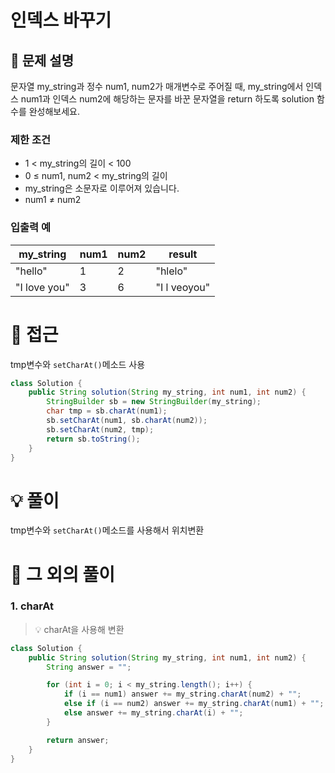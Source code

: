 # 인덱스 바꾸기

## 📌 문제 설명

문자열 my_string과 정수 num1, num2가 매개변수로 주어질 때, my_string에서 인덱스 num1과 인덱스 num2에 해당하는 문자를 바꾼 문자열을 return 하도록 solution 함수를 완성해보세요.

### 제한 조건

- 1 < my_string의 길이 < 100
- 0 ≤ num1, num2 < my_string의 길이
- my_string은 소문자로 이루어져 있습니다.
- num1 ≠ num2

### 입출력 예

| my_string    | num1 | num2 | result       |
| ------------ | ---- | ---- | ------------ |
| "hello"      | 1    | 2    | "hlelo"      |
| "I love you" | 3    | 6    | "I l veoyou" |

# 🧐 접근

tmp변수와 `setCharAt()`메소드 사용

```java
class Solution {
    public String solution(String my_string, int num1, int num2) {
        StringBuilder sb = new StringBuilder(my_string);
        char tmp = sb.charAt(num1);
        sb.setCharAt(num1, sb.charAt(num2));
        sb.setCharAt(num2, tmp);
        return sb.toString();
    }
}
```

# 💡 풀이

tmp변수와 `setCharAt()`메소드를 사용해서 위치변환

# 📘 그 외의 풀이

### 1. charAt

> 💡 charAt을 사용해 변환

```java
class Solution {
    public String solution(String my_string, int num1, int num2) {
        String answer = "";

        for (int i = 0; i < my_string.length(); i++) {
            if (i == num1) answer += my_string.charAt(num2) + "";
            else if (i == num2) answer += my_string.charAt(num1) + "";
            else answer += my_string.charAt(i) + "";
        }

        return answer;
    }
}
```